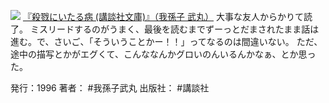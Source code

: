 
[![](https://images-fe.ssl-images-amazon.com/images/I/51ZFXH5NEPL._SL160_.jpg)](http://www.amazon.co.jp/exec/obidos/ASIN/4062633760/choiyaki81-22/ref=nosim)
[『殺戮にいたる病 (講談社文庫)』（我孫子 武丸）](http://www.amazon.co.jp/exec/obidos/ASIN/4062633760/choiyaki81-22/ref=nosim)
大事な友人からかりて読了。
ミスリードするのがうまく、最後を読むまでずーっとだまされたまま話は進む。で、さいご、「そういうことかー！！」ってなるのは間違いない。
ただ、途中の描写とかがエグくて、こんななんかグロいのんいるんかなぁ、とか思った。



発行：1996
著者： #我孫子武丸 
出版社： #講談社